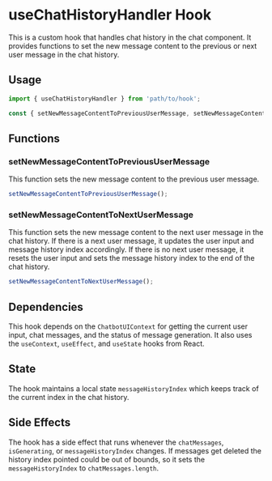 # useChatHistoryHandler Hook

This is a custom hook that handles chat history in the chat component. It provides functions to set the new message content to the previous or next user message in the chat history.

## Usage

```javascript
import { useChatHistoryHandler } from 'path/to/hook';

const { setNewMessageContentToPreviousUserMessage, setNewMessageContentToNextUserMessage } = useChatHistoryHandler();
```

## Functions

### setNewMessageContentToPreviousUserMessage

This function sets the new message content to the previous user message.

```javascript
setNewMessageContentToPreviousUserMessage();
```

### setNewMessageContentToNextUserMessage

This function sets the new message content to the next user message in the chat history. If there is a next user message, it updates the user input and message history index accordingly. If there is no next user message, it resets the user input and sets the message history index to the end of the chat history.

```javascript
setNewMessageContentToNextUserMessage();
```

## Dependencies

This hook depends on the `ChatbotUIContext` for getting the current user input, chat messages, and the status of message generation. It also uses the `useContext`, `useEffect`, and `useState` hooks from React.

## State

The hook maintains a local state `messageHistoryIndex` which keeps track of the current index in the chat history.

## Side Effects

The hook has a side effect that runs whenever the `chatMessages`, `isGenerating`, or `messageHistoryIndex` changes. If messages get deleted the history index pointed could be out of bounds, so it sets the `messageHistoryIndex` to `chatMessages.length`.